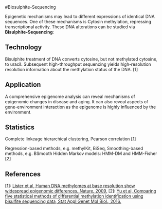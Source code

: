 
#Biosulphite-Sequencing

Epigenetic mechanisms may lead to different expressions of identical DNA sequences. One of these mechanisms is Cytosin methylation, repressing transcriptional activity.
These DNA alterations can be studied via **Bisulphite-Sequencing**: 

## Technology

Bisulphite treatment of DNA converts cytosine, but not methylated cytosine, to uracil. Subsequent high-throughput sequencing yields high-resolution resolution information about the methylation status of the DNA. [1]

## Application

A comprehensive epigenome analysis can reveal mechanisms of epigenomic changes in disease and aging. It can also reveal aspects of gene-environment interaction as the epigenome is highly influenced by the environment.

## Statistics

Complete linkeage hierarchical clustering, Pearson correlation [1]

Regression-based methods, e.g. methylKit, BiSeq, 
Smoothing-based methods, e.g. BSmooth 
Hidden Markov models: HMM-DM and HMM-Fisher [2]

## References

[1]: [Lister et al, Human DNA methylomes at base resolution show widespread epigenomic differences, Nature, 2009.](https://www.nature.com/articles/nature08514)
[2]: [Yu et al, Comparing five statistical methods of differential methylation identification using bisulfite sequencing data, Stat Appl Genet Mol Biol., 2016.](https://www.ncbi.nlm.nih.gov/pubmed/26910753)
